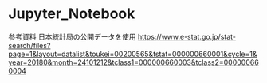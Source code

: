 # Jupyter_Notebook

参考資料
日本統計局の公開データを使用
https://www.e-stat.go.jp/stat-search/files?page=1&layout=datalist&toukei=00200565&tstat=000000660001&cycle=1&year=20180&month=24101212&tclass1=000000660003&tclass2=000000660004
